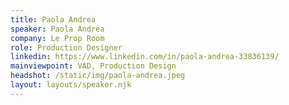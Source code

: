 ```yaml
---
title: Paola Andrea
speaker: Paola Andrea
company: Le Prop Room
role: Production Designer
linkedin: https://www.linkedin.com/in/paola-andrea-33836139/
mainviewpoint: VAD, Production Design
headshot: /static/img/paola-andrea.jpeg
layout: layouts/speaker.njk
---
```

